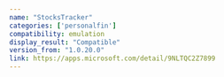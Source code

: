 ```yaml
---
name: "StocksTracker"
categories: ['personalfin']
compatibility: emulation
display_result: "Compatible"
version_from: "1.0.20.0"
link: https://apps.microsoft.com/detail/9NLTQC2Z7899
---
```

